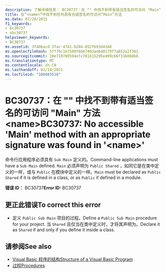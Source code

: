 ```yaml
---
description: 了解详细信息： BC30737：在 "" 中找不到带有适当签名的可访问 "Main" 方法 <name>
title: 在“<name>”中找不到任何具有合适签名的可访问“Main”方法
ms.date: 07/20/2015
f1_keywords:
- bc30737
- vbc30737
helpviewer_keywords:
- BC30737
ms.assetid: 3f40bacd-3fac-4741-b204-852f693d4340
ms.openlocfilehash: 5ff79c1b7589f6b67492ad640179f7a852a2f381
ms.sourcegitcommit: 10e719780594efc781b15295e499c66f316068b8
ms.translationtype: MT
ms.contentlocale: zh-CN
ms.lasthandoff: 02/14/2021
ms.locfileid: "100483516"
---
```

# <a name="bc30737-no-accessible-main-method-with-an-appropriate-signature-was-found-in-name"></a><span data-ttu-id="ae49b-103">BC30737：在 "" 中找不到带有适当签名的可访问 "Main" 方法 \<name></span><span class="sxs-lookup"><span data-stu-id="ae49b-103">BC30737: No accessible 'Main' method with an appropriate signature was found in '\<name>'</span></span>

<span data-ttu-id="ae49b-104">命令行应用程序必须具有 `Sub Main` 定义的。</span><span class="sxs-lookup"><span data-stu-id="ae49b-104">Command-line applications must have a `Sub Main` defined.</span></span> <span data-ttu-id="ae49b-105">`Main` 必须声明为 `Public Shared` ，如同它是在类中定义的一样，或与 `Public` 在模块中定义的一样。</span><span class="sxs-lookup"><span data-stu-id="ae49b-105">`Main` must be declared as `Public Shared` if it is defined in a class, or as `Public` if defined in a module.</span></span>

 <span data-ttu-id="ae49b-106">**错误 ID：** BC30737</span><span class="sxs-lookup"><span data-stu-id="ae49b-106">**Error ID:** BC30737</span></span>

## <a name="to-correct-this-error"></a><span data-ttu-id="ae49b-107">更正此错误</span><span class="sxs-lookup"><span data-stu-id="ae49b-107">To correct this error</span></span>

- <span data-ttu-id="ae49b-108">定义 `Public Sub Main` 项目的过程。</span><span class="sxs-lookup"><span data-stu-id="ae49b-108">Define a `Public Sub Main` procedure for your project.</span></span> <span data-ttu-id="ae49b-109">当 `Shared` 且仅当在类中定义时，才将其声明为。</span><span class="sxs-lookup"><span data-stu-id="ae49b-109">Declare it as `Shared` if and only if you define it inside a class.</span></span>

## <a name="see-also"></a><span data-ttu-id="ae49b-110">请参阅</span><span class="sxs-lookup"><span data-stu-id="ae49b-110">See also</span></span>

- [<span data-ttu-id="ae49b-111">Visual Basic 程序的结构</span><span class="sxs-lookup"><span data-stu-id="ae49b-111">Structure of a Visual Basic Program</span></span>](../../programming-guide/program-structure/structure-of-a-visual-basic-program.md)
- [<span data-ttu-id="ae49b-112">过程</span><span class="sxs-lookup"><span data-stu-id="ae49b-112">Procedures</span></span>](../../programming-guide/language-features/procedures/index.md)
